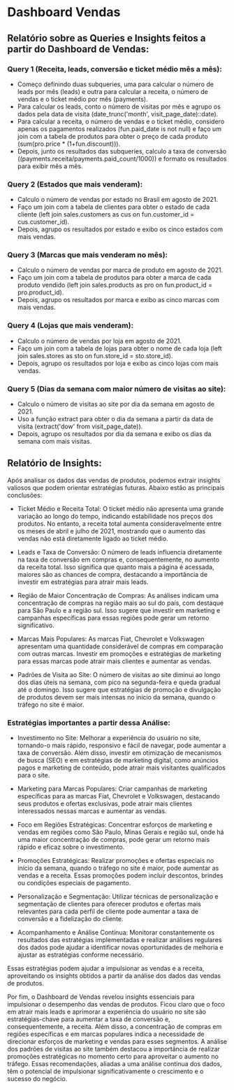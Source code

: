 # Dashboard Vendas
## Relatório sobre as Queries e Insights feitos a partir do Dashboard de Vendas:

### Query 1 (Receita, leads, conversão e ticket médio mês a mês):

- Começo definindo duas subqueries, uma para calcular o número de leads por mês (leads) e outra para calcular a receita, o número de vendas e o ticket médio por mês (payments).
- Para calcular os leads, conto o número de visitas por mês e agrupo os dados pela data de visita (date_trunc('month', visit_page_date)::date).
- Para calcular a receita, o número de vendas e o ticket médio, considero apenas os pagamentos realizados (fun.paid_date is not null) e faço um join com a tabela de produtos para obter o preço de cada produto (sum(pro.price * (1+fun.discount))).
- Depois, junto os resultados das subqueries, calculo a taxa de conversão ((payments.receita/payments.paid_count/1000)) e formato os resultados para exibir mês a mês.

###  Query 2 (Estados que mais venderam):

- Calculo o número de vendas por estado no Brasil em agosto de 2021.
- Faço um join com a tabela de clientes para obter o estado de cada cliente (left join sales.customers as cus on fun.customer_id = cus.customer_id).
- Depois, agrupo os resultados por estado e exibo os cinco estados com mais vendas.

### Query 3 (Marcas que mais venderam no mês):

- Calculo o número de vendas por marca de produto em agosto de 2021.
- Faço um join com a tabela de produtos para obter a marca de cada produto vendido (left join sales.products as pro on fun.product_id = pro.product_id).
- Depois, agrupo os resultados por marca e exibo as cinco marcas com mais vendas.

###  Query 4 (Lojas que mais venderam):

- Calculo o número de vendas por loja em agosto de 2021.
- Faço um join com a tabela de lojas para obter o nome de cada loja (left join sales.stores as sto on fun.store_id = sto.store_id).
- Depois, agrupo os resultados por loja e exibo as cinco lojas com mais vendas.

###  Query 5 (Dias da semana com maior número de visitas ao site):

- Calculo o número de visitas ao site por dia da semana em agosto de 2021.
- Uso a função extract para obter o dia da semana a partir da data de visita (extract('dow' from visit_page_date)).
- Depois, agrupo os resultados por dia da semana e exibo os dias da semana com mais visitas.

## Relatório de Insights:

Após analisar os dados das vendas de produtos, podemos extrair insights valiosos que podem orientar estratégias futuras. Abaixo estão as principais conclusões:

- Ticket Médio e Receita Total: O ticket médio não apresenta uma grande variação ao longo do tempo, indicando estabilidade nos preços dos produtos. No entanto, a receita total aumenta consideravelmente entre os meses de abril e julho de 2021, mostrando que o aumento das vendas não está diretamente ligado ao ticket médio.

- Leads e Taxa de Conversão: O número de leads influencia diretamente na taxa de conversão em compras e, consequentemente, no aumento da receita total. Isso significa que quanto mais a página é acessada, maiores são as chances de compra, destacando a importância de investir em estratégias para atrair mais leads.

- Região de Maior Concentração de Compras: As análises indicam uma concentração de compras na região mais ao sul do país, com destaque para São Paulo e a região sul. Isso sugere que investir em marketing e campanhas específicas para essas regiões pode gerar um retorno significativo.

- Marcas Mais Populares: As marcas Fiat, Chevrolet e Volkswagen apresentam uma quantidade considerável de compras em comparação com outras marcas. Investir em promoções e estratégias de marketing para essas marcas pode atrair mais clientes e aumentar as vendas.

- Padrões de Visita ao Site: O número de visitas ao site diminui ao longo dos dias úteis na semana, com pico na segunda-feira e queda gradual até o domingo. Isso sugere que estratégias de promoção e divulgação de produtos devem ser mais intensas no início da semana, quando o tráfego no site é maior.

### Estratégias importantes a partir dessa Análise:

- Investimento no Site: Melhorar a experiência do usuário no site, tornando-o mais rápido, responsivo e fácil de navegar, pode aumentar a taxa de conversão. Além disso, investir em otimização de mecanismos de busca (SEO) e em estratégias de marketing digital, como anúncios pagos e marketing de conteúdo, pode atrair mais visitantes qualificados para o site.

- Marketing para Marcas Populares: Criar campanhas de marketing específicas para as marcas Fiat, Chevrolet e Volkswagen, destacando seus produtos e ofertas exclusivas, pode atrair mais clientes interessados nessas marcas e aumentar as vendas.

- Foco em Regiões Estratégicas: Concentrar esforços de marketing e vendas em regiões como São Paulo, Minas Gerais e região sul, onde há uma maior concentração de compras, pode gerar um retorno mais rápido e eficaz sobre o investimento.

- Promoções Estratégicas: Realizar promoções e ofertas especiais no início da semana, quando o tráfego no site é maior, pode aumentar as vendas e a receita. Essas promoções podem incluir descontos, brindes ou condições especiais de pagamento.

- Personalização e Segmentação: Utilizar técnicas de personalização e segmentação de clientes para oferecer produtos e ofertas mais relevantes para cada perfil de cliente pode aumentar a taxa de conversão e a fidelização do cliente.

- Acompanhamento e Análise Contínua: Monitorar constantemente os resultados das estratégias implementadas e realizar análises regulares dos dados pode ajudar a identificar novas oportunidades de melhoria e ajustar as estratégias conforme necessário.

Essas estratégias podem ajudar a impulsionar as vendas e a receita, aproveitando os insights obtidos a partir da análise dos dados das vendas de produtos.

Por fim, o Dashboard de Vendas revelou insights essenciais para impulsionar o desempenho das vendas de produtos. Ficou claro que o foco em atrair mais leads e aprimorar a experiência do usuário no site são estratégias-chave para aumentar a taxa de conversão e, consequentemente, a receita. Além disso, a concentração de compras em regiões específicas e em marcas populares indica a necessidade de direcionar esforços de marketing e vendas para esses segmentos. A análise dos padrões de visitas ao site também destacou a importância de realizar promoções estratégicas no momento certo para aproveitar o aumento no tráfego. Essas recomendações, aliadas a uma análise contínua dos dados, têm o potencial de impulsionar significativamente o crescimento e o sucesso do negócio.
